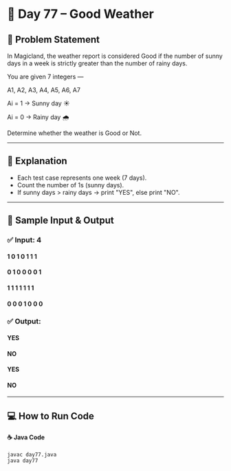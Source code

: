 # 🌟 Day 77 – Good Weather

## 📝 Problem Statement

In Magicland, the weather report is considered Good if the number of sunny days in a week is strictly greater than the number of rainy days.

You are given 7 integers —

A1, A2, A3, A4, A5, A6, A7

Ai = 1 → Sunny day ☀️

Ai = 0 → Rainy day 🌧️

Determine whether the weather is Good or Not.

---

## 📖 Explanation
- Each test case represents one week (7 days).
- Count the number of 1s (sunny days).
- If sunny days > rainy days → print "YES", else print "NO".

---

## 📝 Sample Input & Output

### ✅ Input: 4
#### 1 0 1 0 1 1 1
#### 0 1 0 0 0 0 1
#### 1 1 1 1 1 1 1
#### 0 0 0 1 0 0 0

### ✅ Output:
#### YES
#### NO
#### YES
#### NO

---

## 💻 How to Run Code
#### ☕ Java Code
```
javac day77.java
java day77

